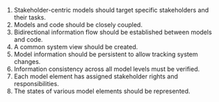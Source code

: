 1. Stakeholder-centric models should target specific stakeholders and their tasks.
2. Models and code should be closely coupled.
3. Bidirectional information flow should be established between models and code.
4. A common system view should be created.
5. Model information should be persistent to allow tracking system changes.
6. Information consistency across all model levels must be verified.
7. Each model element has assigned stakeholder rights and responsibilities.
8. The states of various model elements should be represented.
